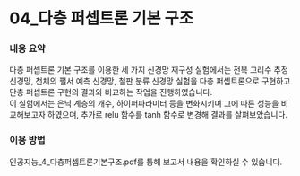 # 04_다층 퍼셉트론 기본 구조

### 내용 요약
다층 퍼셉트론 기본 구조를 이용한 세 가지 신경망 재구성 실험에서는 전복 고리수 추정 신경망, 천체의 펄서 예측 신경망, 철판 분류 신경망 실험을 다층 퍼셉트론으로 구현하고 단층 퍼셉트론
구현의 결과와 비교하는 작업을 진행하였습니다.  
이 실험에서는 은닉 계층의 개수, 하이퍼파라미터 등을 변화시키며 그에 따른 성능을 비교해보고자 하였으며, 추가로 relu 함수를 tanh 함수로 변경해 결과를 살펴보았습니다.

### 이용 방법
인공지능_4_다층퍼셉트론기본구조.pdf를 통해 보고서 내용을 확인하실 수 있습니다.